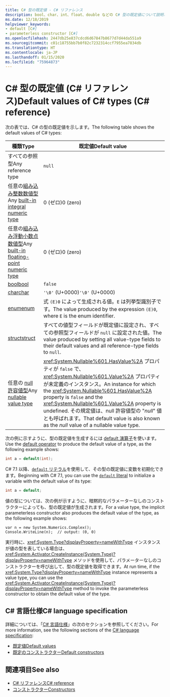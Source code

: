 ```yaml
---
title: C# 型の既定値 - C# リファレンス
description: bool、char、int、float、double などの C# 型の既定値について説明します。
ms.date: 12/18/2019
helpviewer_keywords:
- default [C#]
- parameterless constructor [C#]
ms.openlocfilehash: 2447db25e837cdcd6d67847b8677d7d44da551a9
ms.sourcegitcommit: c01c18755bb7b0f82c7232314ccf7955ea7834db
ms.translationtype: HT
ms.contentlocale: ja-JP
ms.lasthandoff: 01/15/2020
ms.locfileid: "75964873"
---
```

# <a name="default-values-of-c-types-c-reference"></a><span data-ttu-id="2e0e8-103">C# 型の既定値 (C# リファレンス)</span><span class="sxs-lookup"><span data-stu-id="2e0e8-103">Default values of C# types (C# reference)</span></span>

<span data-ttu-id="2e0e8-104">次の表では、C# の型の既定値を示します。</span><span class="sxs-lookup"><span data-stu-id="2e0e8-104">The following table shows the default values of C# types:</span></span>

|<span data-ttu-id="2e0e8-105">種類</span><span class="sxs-lookup"><span data-stu-id="2e0e8-105">Type</span></span>|<span data-ttu-id="2e0e8-106">既定値</span><span class="sxs-lookup"><span data-stu-id="2e0e8-106">Default value</span></span>|
|---------|------------------|
|<span data-ttu-id="2e0e8-107">すべての参照型</span><span class="sxs-lookup"><span data-stu-id="2e0e8-107">Any reference type</span></span>|`null`|
|<span data-ttu-id="2e0e8-108">任意の[組み込み整数数値型](integral-numeric-types.md)</span><span class="sxs-lookup"><span data-stu-id="2e0e8-108">Any [built-in integral numeric type](integral-numeric-types.md)</span></span>|<span data-ttu-id="2e0e8-109">0 (ゼロ)</span><span class="sxs-lookup"><span data-stu-id="2e0e8-109">0 (zero)</span></span>|
|<span data-ttu-id="2e0e8-110">任意の[組み込み浮動小数点数値型](floating-point-numeric-types.md)</span><span class="sxs-lookup"><span data-stu-id="2e0e8-110">Any [built-in floating-point numeric type](floating-point-numeric-types.md)</span></span>|<span data-ttu-id="2e0e8-111">0 (ゼロ)</span><span class="sxs-lookup"><span data-stu-id="2e0e8-111">0 (zero)</span></span>|
|[<span data-ttu-id="2e0e8-112">bool</span><span class="sxs-lookup"><span data-stu-id="2e0e8-112">bool</span></span>](bool.md)|`false`|
|[<span data-ttu-id="2e0e8-113">char</span><span class="sxs-lookup"><span data-stu-id="2e0e8-113">char</span></span>](char.md)|<span data-ttu-id="2e0e8-114">`'\0'` (U+0000)</span><span class="sxs-lookup"><span data-stu-id="2e0e8-114">`'\0'` (U+0000)</span></span>|
|[<span data-ttu-id="2e0e8-115">enum</span><span class="sxs-lookup"><span data-stu-id="2e0e8-115">enum</span></span>](enum.md)|<span data-ttu-id="2e0e8-116">式 `(E)0` によって生成される値。`E` は列挙型識別子です。</span><span class="sxs-lookup"><span data-stu-id="2e0e8-116">The value produced by the expression `(E)0`, where `E` is the enum identifier.</span></span>|
|[<span data-ttu-id="2e0e8-117">struct</span><span class="sxs-lookup"><span data-stu-id="2e0e8-117">struct</span></span>](../keywords/struct.md)|<span data-ttu-id="2e0e8-118">すべての値型フィールドが既定値に設定され、すべての参照型フィールドが `null` に設定された値。</span><span class="sxs-lookup"><span data-stu-id="2e0e8-118">The value produced by setting all value-type fields to their default values and all reference-type fields to `null`.</span></span>|
|<span data-ttu-id="2e0e8-119">任意の [null 許容値型](nullable-value-types.md)</span><span class="sxs-lookup"><span data-stu-id="2e0e8-119">Any [nullable value type](nullable-value-types.md)</span></span>|<span data-ttu-id="2e0e8-120"><xref:System.Nullable%601.HasValue%2A> プロパティが `false` で、<xref:System.Nullable%601.Value%2A> プロパティが未定義のインスタンス。</span><span class="sxs-lookup"><span data-stu-id="2e0e8-120">An instance for which the <xref:System.Nullable%601.HasValue%2A> property is `false` and the <xref:System.Nullable%601.Value%2A> property is undefined.</span></span> <span data-ttu-id="2e0e8-121">その規定値は、null 許容値型の "*null*" 値とも呼ばれます。</span><span class="sxs-lookup"><span data-stu-id="2e0e8-121">That default value is also known as the *null* value of a nullable value type.</span></span>|

<span data-ttu-id="2e0e8-122">次の例に示すように、型の既定値を生成するには [default 演算子](../operators/default.md)を使います。</span><span class="sxs-lookup"><span data-stu-id="2e0e8-122">Use the [default operator](../operators/default.md) to produce the default value of a type, as the following example shows:</span></span>

```csharp
int a = default(int);
```

<span data-ttu-id="2e0e8-123">C# 7.1 以降、[`default` リテラル](../operators/default.md#default-literal)を使用して、その型の既定値に変数を初期化できます。</span><span class="sxs-lookup"><span data-stu-id="2e0e8-123">Beginning with C# 7.1, you can use the [`default` literal](../operators/default.md#default-literal) to initialize a variable with the default value of its type:</span></span>

```csharp
int a = default;
```

<span data-ttu-id="2e0e8-124">値の型については、次の例が示すように、暗黙的なパラメーターなしのコンストラクターによっても、型の既定値が生成されます。</span><span class="sxs-lookup"><span data-stu-id="2e0e8-124">For a value type, the implicit parameterless constructor also produces the default value of the type, as the following example shows:</span></span>

```csharp-interactive
var n = new System.Numerics.Complex();
Console.WriteLine(n);  // output: (0, 0)
```

<span data-ttu-id="2e0e8-125">実行時に、<xref:System.Type?displayProperty=nameWithType> インスタンスが値の型を表している場合は、<xref:System.Activator.CreateInstance(System.Type)?displayProperty=nameWithType> メソッドを使用して、パラメーターなしのコンストラクターを呼び出して、型の既定値を取得できます。</span><span class="sxs-lookup"><span data-stu-id="2e0e8-125">At run time, if the <xref:System.Type?displayProperty=nameWithType> instance represents a value type, you can use the <xref:System.Activator.CreateInstance(System.Type)?displayProperty=nameWithType> method to invoke the parameterless constructor to obtain the default value of the type.</span></span>

## <a name="c-language-specification"></a><span data-ttu-id="2e0e8-126">C# 言語仕様</span><span class="sxs-lookup"><span data-stu-id="2e0e8-126">C# language specification</span></span>

<span data-ttu-id="2e0e8-127">詳細については、「[C# 言語仕様](~/_csharplang/spec/introduction.md)」の次のセクションを参照してください。</span><span class="sxs-lookup"><span data-stu-id="2e0e8-127">For more information, see the following sections of the [C# language specification](~/_csharplang/spec/introduction.md):</span></span>

- [<span data-ttu-id="2e0e8-128">既定値</span><span class="sxs-lookup"><span data-stu-id="2e0e8-128">Default values</span></span>](~/_csharplang/spec/variables.md#default-values)
- [<span data-ttu-id="2e0e8-129">既定のコンストラクター</span><span class="sxs-lookup"><span data-stu-id="2e0e8-129">Default constructors</span></span>](~/_csharplang/spec/types.md#default-constructors)

## <a name="see-also"></a><span data-ttu-id="2e0e8-130">関連項目</span><span class="sxs-lookup"><span data-stu-id="2e0e8-130">See also</span></span>

- [<span data-ttu-id="2e0e8-131">C# リファレンス</span><span class="sxs-lookup"><span data-stu-id="2e0e8-131">C# reference</span></span>](../index.md)
- [<span data-ttu-id="2e0e8-132">コンストラクター</span><span class="sxs-lookup"><span data-stu-id="2e0e8-132">Constructors</span></span>](../../programming-guide/classes-and-structs/constructors.md)
